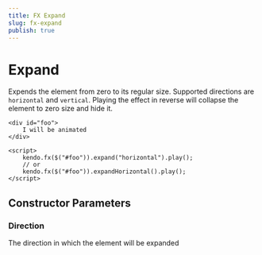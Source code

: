 ```yaml
---
title: FX Expand
slug: fx-expand
publish: true
---
```


# Expand

Expends the element from zero to its regular size.
Supported directions are `horizontal` and `vertical`.
Playing the effect in reverse will collapse the element to zero size and hide it.

    <div id="foo">
        I will be animated
    </div>

    <script>
        kendo.fx($("#foo")).expand("horizontal").play();
        // or
        kendo.fx($("#foo")).expandHorizontal().play();
    </script>

## Constructor Parameters

### Direction

The direction in which the element will be expanded
